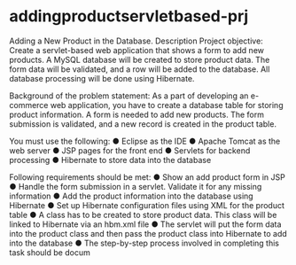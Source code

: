 # addingproductservletbased-prj
Adding a New Product in the Database.
Description
Project objective:
Create a servlet-based web application that shows a form to add new products. A MySQL database will be created to store product data. The form data will be validated, and a row will be added to the database. All database processing will be done using Hibernate.

Background of the problem statement:
As a part of developing an e-commerce web application, you have to create a database table for storing product information. A form is needed to add new products. The form submission is validated, and a new record is created in the product table.

You must use the following:
●    Eclipse as the IDE
●    Apache Tomcat as the web server
●    JSP pages for the front end
●    Servlets for backend processing
●    Hibernate to store data into the database

Following requirements should be met:
●    Show an add product form in JSP
●    Handle the form submission in a servlet. Validate it for any missing information
●    Add the product information into the database using Hibernate
●    Set up Hibernate configuration files using XML for the product table
●    A class has to be created to store product data. This class will be linked to Hibernate via an hbm.xml file
●    The servlet will put the form data into the product class and then pass the product class into Hibernate to add into the database
●    The step-by-step process involved in completing this task should be docum

